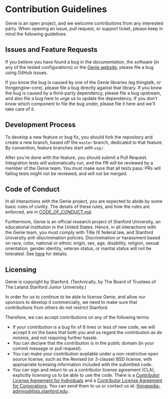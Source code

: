 # Contribution Guidelines

Genie is an open project, and we welcome contributions from any interested party.
When opening an issue, pull request, or support ticket, please keep in mind the following guidelines.

## Issues and Feature Requests

If you believe you have found a bug in the documentation, the software (in any of the tested configurations)
or the [Genie website](https://almond.stanford.edu), please file a bug using GitHub issues.

If you know the bug is caused by one of the Genie libraries (eg thingtalk, or thingengine-core),
please file a bug directly against that library. If you know the bug is caused by a third-party dependency,
please file a bug upstream, and also file a bug here to urge us to update the dependency.
If you don't know which component to file the bug under, please file it here and we'll take care of it.

## Development Process

To develop a new feature or bug fix, you should fork the repository and create a new branch, based
off the `master` branch, dedicated to that feature. By convention, feature branches start with `wip/`.

After you're done with the feature, you should submit a Pull Request. Integration tests will automatically
run, and the PR will be reviewed by a member of the Genie team. You must make sure that all tests pass:
PRs will failing tests might not be reviewed, and will not be merged.

## Code of Conduct

In all interactions with the Genie project, you are expected to abide by some basic
rules of civility. The details of these rules, and how the rules are enforced, are in
[CODE_OF_CONDUCT.md](CODE_OF_CONDUCT.md).

Furthermore, Genie is an official research project of Stanford University, an educational
institution in the United States. Hence, in all interactions with the Genie team, you
must comply with Title IX federal law, and Stanford University anti-discrimination policies.
Discrimination or harassment based on race, color, national or ethnic origin, sex, age,
disability, religion, sexual orientation, gender identity, veteran status, or marital
status will not be tolerated.
See [here](https://exploredegrees.stanford.edu/nonacademicregulations/nondiscrimination/)
for details.

## Licensing

Genie is copyright by Stanford. (Technically, by The Board of Trustees of The Leland Stanford Junior University.) 

In order for us to continue to be able to license Genie, and allow our sponsors to develop it commercially, we
need to make sure that contributions from others do not restrict Stanford.

Therefore, we can accept contributions on any of the following terms:

- If your contribution is a bug fix of 6 lines or less of new code, we will accept it on the basis that both you and us regard the contribution as _de minimis_, and not requiring further hassle.
- You can declare that the contribution is in the public domain (in your commit message or pull request).
- You can make your contribution available under a non-restrictive open source license, such as the Revised (or 3-clause) BSD license, with appropriate licensing information included with the submitted code.
- You can sign and return to us a contributor license agreement (CLA), explicitly licensing us to be able to use the code. There is a [Contributor License Agreement for Individuals](https://mobisocial.stanford.edu/cla-individual.html) and a [Contributor License Agreement for Corporations](https://mobisocial.stanford.edu/cla-corporate.html). You can send them to us or contact us at: thingpedia-admins@lists.stanford.edu .

